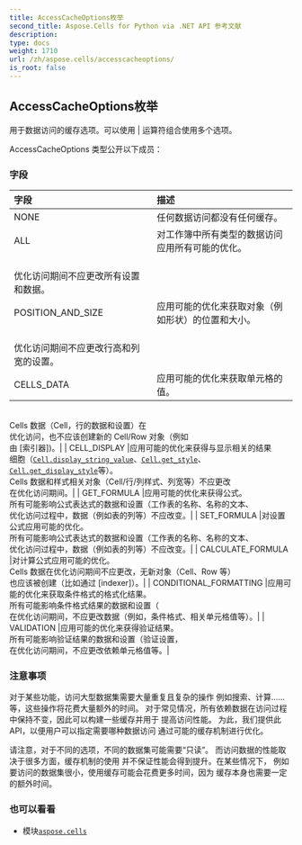```yaml
---
title: AccessCacheOptions枚举
second_title: Aspose.Cells for Python via .NET API 参考文献
description:
type: docs
weight: 1710
url: /zh/aspose.cells/accesscacheoptions/
is_root: false
---
```

## AccessCacheOptions枚举
用于数据访问的缓存选项。可以使用 | 运算符组合使用多个选项。



AccessCacheOptions 类型公开以下成员：

### 字段
|字段|描述|
| :- | :- |
| NONE |任何数据访问都没有任何缓存。|
| ALL |对工作簿中所有类型的数据访问应用所有可能的优化。<br/>优化访问期间不应更改所有设置和数据。|
| POSITION_AND_SIZE |应用可能的优化来获取对象（例如形状）的位置和大小。<br/>优化访问期间不应更改行高和列宽的设置。|
| CELLS_DATA |应用可能的优化来获取单元格的值。<br/>Cells 数据（Cell，行的数据和设置）在<br/>优化访问，也不应该创建新的 Cell/Row 对象（例如<br/>由 [索引器])。|
| CELL_DISPLAY |应用可能的优化来获得与显示相关的结果<br/>细胞（[`Cell.display_string_value`](/cells/python-net/zh/aspose.cells/cell#display_string_value)、[`Cell.get_style`](/cells/python-net/zh/aspose.cells/cell/get_style)、[`Cell.get_display_style`](/cells/python-net/zh/aspose.cells/cell/get_display_style)等）。<br/>Cells 数据和样式相关对象（Cell/行/列样式、列宽等）不应更改<br/>在优化访问期间。|
| GET_FORMULA |应用可能的优化来获得公式。<br/>所有可能影响公式表达式的数据和设置（工作表的名称、名称的文本、<br/>优化访问过程中，数据（例如表的列等）不应改变。|
| SET_FORMULA |对设置公式应用可能的优化。<br/>所有可能影响公式表达式的数据和设置（工作表的名称、名称的文本、<br/>优化访问过程中，数据（例如表的列等）不应改变。|
| CALCULATE_FORMULA |对计算公式应用可能的优化。<br/>Cells 数据在优化访问期间不应更改，无新对象（Cell、Row 等）<br/>也应该被创建（比如通过 [indexer]）。|
| CONDITIONAL_FORMATTING |应用可能的优化来获取条件格式的格式化结果。<br/>所有可能影响条件格式结果的数据和设置（<br/>在优化访问期间，不应更改数据（例如，条件格式、相关单元格值等）。|
| VALIDATION |应用可能的优化来获得验证结果。<br/>所有可能影响验证结果的数据和设置（验证设置，<br/>在优化访问期间，不应更改依赖单元格值等。|



### 注意事项

对于某些功能，访问大型数据集需要大量重复且复杂的操作
例如搜索、计算……等，这些操作将花费大量额外的时间。
对于常见情况，所有依赖数据在访问过程中保持不变，因此可以构建一些缓存并用于
提高访问性能。
为此，我们提供此 API，以便用户可以指定需要哪种数据访问
通过可能的缓存机制进行优化。


请注意，对于不同的选项，不同的数据集可能需要“只读”。
而访问数据的性能取决于很多方面，缓存机制的使用
并不保证性能会得到提升。在某些情况下，
例如要访问的数据集很小，使用缓存可能会花费更多时间，因为
缓存本身也需要一定的额外时间。

### 也可以看看
* 模块[`aspose.cells`](..)
